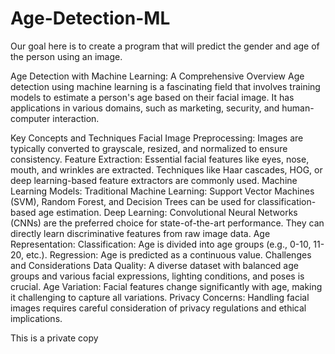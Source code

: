 # Age-Detection-ML

Our goal here is to create a program that will predict the gender and age of the person using an image.

Age Detection with Machine Learning: A Comprehensive Overview
Age detection using machine learning is a fascinating field that involves training models to estimate a person's age based on their facial image. It has applications in various domains, such as marketing, security, and human-computer interaction.

Key Concepts and Techniques
Facial Image Preprocessing: Images are typically converted to grayscale, resized, and normalized to ensure consistency.
Feature Extraction: Essential facial features like eyes, nose, mouth, and wrinkles are extracted. Techniques like Haar cascades, HOG, or deep learning-based feature extractors are commonly used.
Machine Learning Models:
Traditional Machine Learning: Support Vector Machines (SVM), Random Forest, and Decision Trees can be used for classification-based age estimation.
Deep Learning: Convolutional Neural Networks (CNNs) are the preferred choice for state-of-the-art performance. They can directly learn discriminative features from raw image data.
Age Representation:
Classification: Age is divided into age groups (e.g., 0-10, 11-20, etc.).
Regression: Age is predicted as a continuous value.
Challenges and Considerations
Data Quality: A diverse dataset with balanced age groups and various facial expressions, lighting conditions, and poses is crucial.
Age Variation: Facial features change significantly with age, making it challenging to capture all variations.
Privacy Concerns: Handling facial images requires careful consideration of privacy regulations and ethical implications.

This is a private copy
